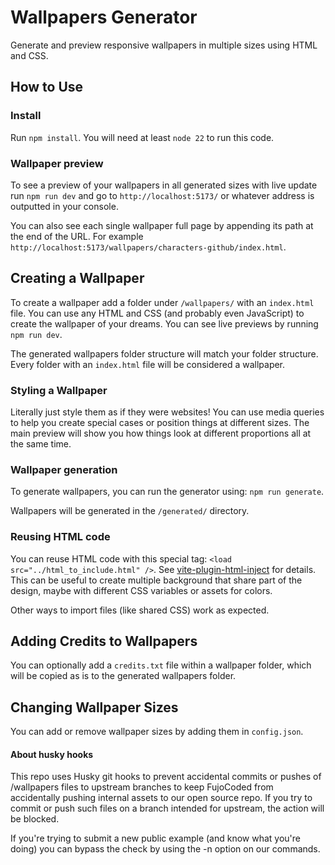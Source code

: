 # Wallpapers Generator

Generate and preview responsive wallpapers in multiple sizes using HTML and CSS.

## How to Use

### Install

Run `npm install`. You will need at least `node 22` to run this code.

### Wallpaper preview

To see a preview of your wallpapers in all generated sizes with live update run
`npm run dev` and go to `http://localhost:5173/` or whatever address is outputted
in your console.

You can also see each single wallpaper full page by appending its path
at the end of the URL. For example
`http://localhost:5173/wallpapers/characters-github/index.html`.

## Creating a Wallpaper

To create a wallpaper add a folder under `/wallpapers/` with an `index.html` file.
You can use any HTML and CSS (and probably even JavaScript) to create the wallpaper
of your dreams. You can see live previews by running `npm run dev`.

The generated wallpapers folder structure will match your folder structure. Every folder with
an `index.html` file will be considered a wallpaper.

### Styling a Wallpaper

Literally just style them as if they were websites! You can use media queries to help you
create special cases or position things at different sizes. The main preview will show you
how things look at different proportions all at the same time.

### Wallpaper generation

To generate wallpapers, you can run the generator using: `npm run generate`.

Wallpapers will be generated in the `/generated/` directory.

### Reusing HTML code

You can reuse HTML code with this special tag: `<load src="../html_to_include.html" />`. See
[vite-plugin-html-inject](https://www.npmjs.com/package/vite-plugin-html-inject) for details.
This can be useful to create multiple background that share part of the design, maybe with different
CSS variables or assets for colors.

Other ways to import files (like shared CSS) work as expected.

## Adding Credits to Wallpapers

You can optionally add a `credits.txt` file within a wallpaper folder, which will be
copied as is to the generated wallpapers folder.

## Changing Wallpaper Sizes

You can add or remove wallpaper sizes by adding them in `config.json`.

#### About husky hooks

This repo uses Husky git hooks to prevent accidental commits or pushes of
/wallpapers files to upstream branches to keep FujoCoded from accidentally
pushing internal assets to our open source repo. If you try to commit or push
such files on a branch intended for upstream, the action will be blocked.

If you're trying to submit a new public example (and know what you're doing)
you can bypass the check by using the -n option on our commands.
